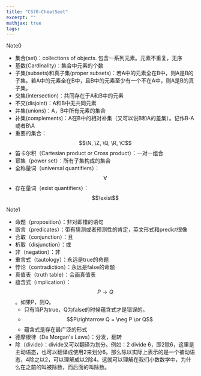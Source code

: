 ```yaml
---
title: "CS70-CheatSeet"
excerpt: ""
mathjax: true
tags: 
---
```


Note0

- 集合(set)：collections of objects. 包含一系列元素。元素不重复，无序
- 基数(Cardinality)：集合中元素的个数
- 子集(subsets)和真子集(proper subsets)：若A中的元素全在B中，则A是B的子集。若A中的元素全在B中，且B中的元素至少有一个不在A中，则A是B的真子集。
- 交集(intersection)：共同存在于A和B中的元素
- 不交(disjoint)：A和B中无共同元素
- 并集(unions)：A，B中所有元素的集合
- 补集(complements)：A在B中的相对补集（又可以说B和A的差集）。记作B-A或者B\A
- 重要的集合：$$\N, \Z, \Q, \R, \C$$
- 笛卡尔积（Cartesian product or Cross product）：一对一组合
- 幂集（power set）：所有子集构成的集合
- 全称量词（universal quantifiers）：$$\forall$$
- 存在量词（exist quantifiers）：$$\exist$$

Note1

- 命题（proposition）：非对即错的语句
- 断言（predicates）：带有猜测或者预测性的肯定，英文形式和predict很像
- 合取（conjunction）：且
- 析取（disjunction）：或
- 非（negation）：非
- 重言式（tautology）：永远是true的命题
- 悖论（contradiction）：永远是false的命题
- 真值表（truth table）：会画真值表
- 蕴含式（implication）：$$P\rightarrow Q$$。如果P，则Q。
  - 只有当P为true，Q为false的时候蕴含式才是错误的。
  - $$P\rightarrow Q = \neg P \or Q$$
  - 蕴含式是存在最广泛的形式
- 德摩根律（De Morgan's Laws）：分发，翻转
- 除（divide）：divide又可以翻译为划分。例如：2 divide 6，即2除6，这里是主动语态，也可以翻译成使用2来划分6。那么除以实际上表示的是一个被动语态，4除之以2，可以理解成以2除4。这就可以理解在我们小数数学中，为什么在之前的叫被除数，而后面的叫除数。